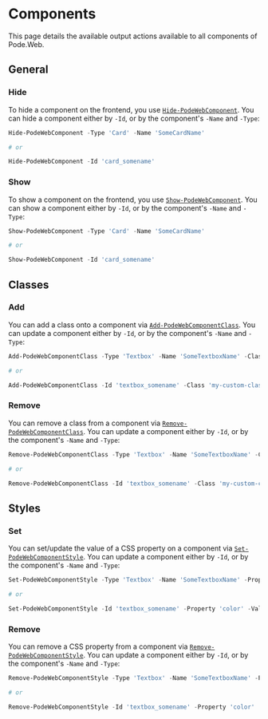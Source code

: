 # Components

This page details the available output actions available to all components of Pode.Web.

## General

### Hide

To hide a component on the frontend, you use [`Hide-PodeWebComponent`](../../../Functions/Outputs/Hide-PodeWebComponent). You can hide a component either by `-Id`, or by the component's `-Name` and `-Type`:

```powershell
Hide-PodeWebComponent -Type 'Card' -Name 'SomeCardName'

# or

Hide-PodeWebComponent -Id 'card_somename'
```

### Show

To show a component on the frontend, you use [`Show-PodeWebComponent`](../../../Functions/Outputs/Show-PodeWebComponent). You can show a component either by `-Id`, or by the component's `-Name` and `-Type`:

```powershell
Show-PodeWebComponent -Type 'Card' -Name 'SomeCardName'

# or

Show-PodeWebComponent -Id 'card_somename'
```

## Classes

### Add

You can add a class onto a component via [`Add-PodeWebComponentClass`](../../../Functions/Outputs/Add-PodeWebComponentClass). You can update a component either by `-Id`, or by the component's `-Name` and `-Type`:

```powershell
Add-PodeWebComponentClass -Type 'Textbox' -Name 'SomeTextboxName' -Class 'my-custom-class'

# or

Add-PodeWebComponentClass -Id 'textbox_somename' -Class 'my-custom-class'
```

### Remove

You can remove a class from a component via [`Remove-PodeWebComponentClass`](../../../Functions/Outputs/Remove-PodeWebComponentClass). You can update a component either by `-Id`, or by the component's `-Name` and `-Type`:

```powershell
Remove-PodeWebComponentClass -Type 'Textbox' -Name 'SomeTextboxName' -Class 'my-custom-class'

# or

Remove-PodeWebComponentClass -Id 'textbox_somename' -Class 'my-custom-class'
```

## Styles

### Set

You can set/update the value of a CSS property on a component via [`Set-PodeWebComponentStyle`](../../../Functions/Outputs/Set-PodeWebComponentStyle). You can update a component either by `-Id`, or by the component's `-Name` and `-Type`:

```powershell
Set-PodeWebComponentStyle -Type 'Textbox' -Name 'SomeTextboxName' -Property 'color' -Value 'red'

# or

Set-PodeWebComponentStyle -Id 'textbox_somename' -Property 'color' -Value 'red'
```

### Remove

You can remove a CSS property from a component via [`Remove-PodeWebComponentStyle`](../../../Functions/Outputs/Remove-PodeWebComponentStyle). You can update a component either by `-Id`, or by the component's `-Name` and `-Type`:

```powershell
Remove-PodeWebComponentStyle -Type 'Textbox' -Name 'SomeTextboxName' -Property 'color'

# or

Remove-PodeWebComponentStyle -Id 'textbox_somename' -Property 'color'
```
